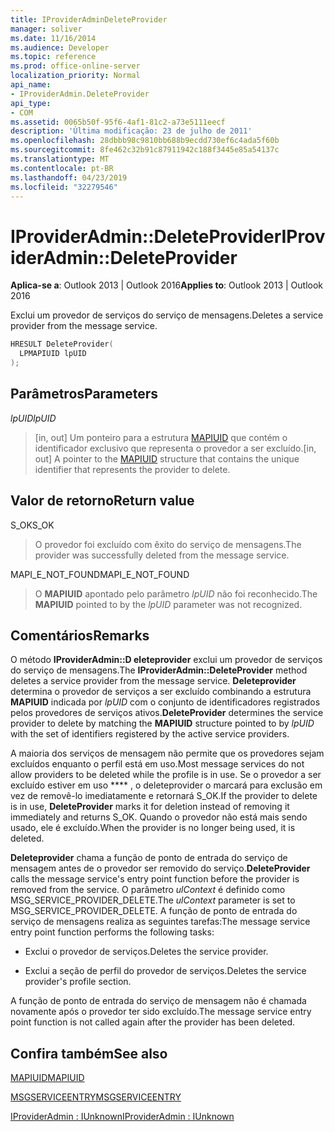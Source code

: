 ```yaml
---
title: IProviderAdminDeleteProvider
manager: soliver
ms.date: 11/16/2014
ms.audience: Developer
ms.topic: reference
ms.prod: office-online-server
localization_priority: Normal
api_name:
- IProviderAdmin.DeleteProvider
api_type:
- COM
ms.assetid: 0065b50f-95f6-4af1-81c2-a73e5111eecf
description: 'Última modificação: 23 de julho de 2011'
ms.openlocfilehash: 28dbbb98c9810bb688b9ecdd730ef6c4ada5f60b
ms.sourcegitcommit: 8fe462c32b91c87911942c188f3445e85a54137c
ms.translationtype: MT
ms.contentlocale: pt-BR
ms.lasthandoff: 04/23/2019
ms.locfileid: "32279546"
---
```

# <a name="iprovideradmindeleteprovider"></a><span data-ttu-id="4e5f4-103">IProviderAdmin::DeleteProvider</span><span class="sxs-lookup"><span data-stu-id="4e5f4-103">IProviderAdmin::DeleteProvider</span></span>

  
  
<span data-ttu-id="4e5f4-104">**Aplica-se a**: Outlook 2013 | Outlook 2016</span><span class="sxs-lookup"><span data-stu-id="4e5f4-104">**Applies to**: Outlook 2013 | Outlook 2016</span></span> 
  
<span data-ttu-id="4e5f4-105">Exclui um provedor de serviços do serviço de mensagens.</span><span class="sxs-lookup"><span data-stu-id="4e5f4-105">Deletes a service provider from the message service.</span></span>
  
```cpp
HRESULT DeleteProvider(
  LPMAPIUID lpUID
);
```

## <a name="parameters"></a><span data-ttu-id="4e5f4-106">Parâmetros</span><span class="sxs-lookup"><span data-stu-id="4e5f4-106">Parameters</span></span>

 <span data-ttu-id="4e5f4-107">_lpUID_</span><span class="sxs-lookup"><span data-stu-id="4e5f4-107">_lpUID_</span></span>
  
> <span data-ttu-id="4e5f4-108">[in, out] Um ponteiro para a estrutura [MAPIUID](mapiuid.md) que contém o identificador exclusivo que representa o provedor a ser excluído.</span><span class="sxs-lookup"><span data-stu-id="4e5f4-108">[in, out] A pointer to the [MAPIUID](mapiuid.md) structure that contains the unique identifier that represents the provider to delete.</span></span> 
    
## <a name="return-value"></a><span data-ttu-id="4e5f4-109">Valor de retorno</span><span class="sxs-lookup"><span data-stu-id="4e5f4-109">Return value</span></span>

<span data-ttu-id="4e5f4-110">S_OK</span><span class="sxs-lookup"><span data-stu-id="4e5f4-110">S_OK</span></span> 
  
> <span data-ttu-id="4e5f4-111">O provedor foi excluído com êxito do serviço de mensagens.</span><span class="sxs-lookup"><span data-stu-id="4e5f4-111">The provider was successfully deleted from the message service.</span></span>
    
<span data-ttu-id="4e5f4-112">MAPI_E_NOT_FOUND</span><span class="sxs-lookup"><span data-stu-id="4e5f4-112">MAPI_E_NOT_FOUND</span></span> 
  
> <span data-ttu-id="4e5f4-113">O **MAPIUID** apontado pelo parâmetro _lpUID_ não foi reconhecido.</span><span class="sxs-lookup"><span data-stu-id="4e5f4-113">The **MAPIUID** pointed to by the  _lpUID_ parameter was not recognized.</span></span> 
    
## <a name="remarks"></a><span data-ttu-id="4e5f4-114">Comentários</span><span class="sxs-lookup"><span data-stu-id="4e5f4-114">Remarks</span></span>

<span data-ttu-id="4e5f4-115">O método **IProviderAdmin::D eleteprovider** exclui um provedor de serviços do serviço de mensagens.</span><span class="sxs-lookup"><span data-stu-id="4e5f4-115">The **IProviderAdmin::DeleteProvider** method deletes a service provider from the message service.</span></span> <span data-ttu-id="4e5f4-116">**Deleteprovider** determina o provedor de serviços a ser excluído combinando a estrutura **MAPIUID** indicada por _lpUID_ com o conjunto de identificadores registrados pelos provedores de serviços ativos.</span><span class="sxs-lookup"><span data-stu-id="4e5f4-116">**DeleteProvider** determines the service provider to delete by matching the **MAPIUID** structure pointed to by  _lpUID_ with the set of identifiers registered by the active service providers.</span></span> 
  
<span data-ttu-id="4e5f4-117">A maioria dos serviços de mensagem não permite que os provedores sejam excluídos enquanto o perfil está em uso.</span><span class="sxs-lookup"><span data-stu-id="4e5f4-117">Most message services do not allow providers to be deleted while the profile is in use.</span></span> <span data-ttu-id="4e5f4-118">Se o provedor a ser excluído estiver em uso \*\*\*\* , o deleteprovider o marcará para exclusão em vez de removê-lo imediatamente e retornará S_OK.</span><span class="sxs-lookup"><span data-stu-id="4e5f4-118">If the provider to delete is in use, **DeleteProvider** marks it for deletion instead of removing it immediately and returns S_OK.</span></span> <span data-ttu-id="4e5f4-119">Quando o provedor não está mais sendo usado, ele é excluído.</span><span class="sxs-lookup"><span data-stu-id="4e5f4-119">When the provider is no longer being used, it is deleted.</span></span> 
  
 <span data-ttu-id="4e5f4-120">**Deleteprovider** chama a função de ponto de entrada do serviço de mensagem antes de o provedor ser removido do serviço.</span><span class="sxs-lookup"><span data-stu-id="4e5f4-120">**DeleteProvider** calls the message service's entry point function before the provider is removed from the service.</span></span> <span data-ttu-id="4e5f4-121">O parâmetro _ulContext_ é definido como MSG_SERVICE_PROVIDER_DELETE.</span><span class="sxs-lookup"><span data-stu-id="4e5f4-121">The  _ulContext_ parameter is set to MSG_SERVICE_PROVIDER_DELETE.</span></span> <span data-ttu-id="4e5f4-122">A função de ponto de entrada do serviço de mensagens realiza as seguintes tarefas:</span><span class="sxs-lookup"><span data-stu-id="4e5f4-122">The message service entry point function performs the following tasks:</span></span> 
  
- <span data-ttu-id="4e5f4-123">Exclui o provedor de serviços.</span><span class="sxs-lookup"><span data-stu-id="4e5f4-123">Deletes the service provider.</span></span>
    
- <span data-ttu-id="4e5f4-124">Exclui a seção de perfil do provedor de serviços.</span><span class="sxs-lookup"><span data-stu-id="4e5f4-124">Deletes the service provider's profile section.</span></span>
    
<span data-ttu-id="4e5f4-125">A função de ponto de entrada do serviço de mensagem não é chamada novamente após o provedor ter sido excluído.</span><span class="sxs-lookup"><span data-stu-id="4e5f4-125">The message service entry point function is not called again after the provider has been deleted.</span></span>
  
## <a name="see-also"></a><span data-ttu-id="4e5f4-126">Confira também</span><span class="sxs-lookup"><span data-stu-id="4e5f4-126">See also</span></span>



[<span data-ttu-id="4e5f4-127">MAPIUID</span><span class="sxs-lookup"><span data-stu-id="4e5f4-127">MAPIUID</span></span>](mapiuid.md)
  
[<span data-ttu-id="4e5f4-128">MSGSERVICEENTRY</span><span class="sxs-lookup"><span data-stu-id="4e5f4-128">MSGSERVICEENTRY</span></span>](msgserviceentry.md)
  
[<span data-ttu-id="4e5f4-129">IProviderAdmin : IUnknown</span><span class="sxs-lookup"><span data-stu-id="4e5f4-129">IProviderAdmin : IUnknown</span></span>](iprovideradminiunknown.md)

